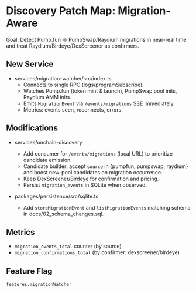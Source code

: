 # Discovery Patch Map: Migration-Aware

Goal: Detect Pump.fun → PumpSwap/Raydium migrations in near-real time and treat Raydium/Birdeye/DexScreener as confirmers.

## New Service

- services/migration-watcher/src/index.ts
  - Connects to single RPC (logs/programSubscribe).
  - Watches Pump.fun (token mint & launch), PumpSwap pool inits, Raydium AMM inits.
  - Emits `MigrationEvent` via `/events/migrations` SSE immediately.
  - Metrics: events seen, reconnects, errors.

## Modifications

- services/onchain-discovery
  - Add consumer for `/events/migrations` (local URL) to prioritize candidate emission.
  - Candidate builder: accept `source` in {pumpfun, pumpswap, raydium} and boost new-pool candidates on migration occurrence.
  - Keep DexScreener/Birdeye for confirmation and pricing.
  - Persist `migration_events` in SQLite when observed.

- packages/persistence/src/sqlite.ts
  - Add `storeMigrationEvent` and `listMigrationEvents` matching schema in docs/02_schema_changes.sql.

## Metrics

- `migration_events_total` counter (by source)
- `migration_confirmations_total` (by confirmer: dexscreener/birdeye)

## Feature Flag

`features.migrationWatcher`


